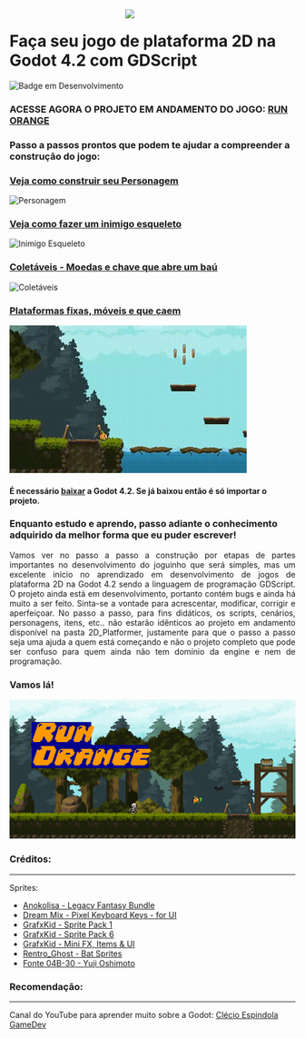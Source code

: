  <img src="/../main/images/mascote.png" align="right" width="300">
 
# Faça seu jogo de plataforma 2D na Godot 4.2 com GDScript
![Badge em Desenvolvimento](http://img.shields.io/static/v1?label=STATUS&message=EM%20DESENVOLVIMENTO&color=GREEN&style=for-the-badge)

### ACESSE AGORA O PROJETO EM ANDAMENTO DO JOGO: [RUN ORANGE](https://github.com/luanabuscariolo/2D_Platform_Game_Godot_4.2.1/tree/main/2D_Platformer)

### Passo a passos prontos que podem te ajudar a compreender a construção do jogo:
### [Veja como construir seu Personagem](https://github.com/luanabuscariolo/your-first-2D-Platform-Game-with-Godot-4.2/tree/main/Step_by_Step/Player)  
![Personagem](/../main/images/player.gif)

### [Veja como fazer um inimigo esqueleto](https://github.com/luanabuscariolo/2D_Platform_Game_Godot_4.2.1/tree/main/Step_by_Step/Enemy_Skeleton)  
![Inimigo Esqueleto](/../main/images/esqueleto.gif)

### [Coletáveis - Moedas e chave que abre um baú](https://github.com/luanabuscariolo/your-first-2D-Platform-Game-with-Godot-4.2/tree/main/Step_by_Step/Collectible_items)
![Coletáveis](/../main/images/collectables.gif)

### [Plataformas fixas, móveis e que caem](https://github.com/luanabuscariolo/your-first-2D-Platform-Game-with-Godot-4.2/tree/main/Step_by_Step/Platforms)
![Exemplo de player passando pelos tipos de plataforma](Step_by_Step/Platforms/images/platforms.gif)

#### É necessário [baixar](https://godotengine.org/download/windows/) a Godot 4.2. Se já baixou então é só importar o projeto.

### Enquanto estudo e aprendo, passo adiante o conhecimento adquirido da melhor forma que eu puder escrever!

<p align="justify"> Vamos ver no passo a passo a construção por etapas de partes importantes no desenvolvimento do joguinho que será simples, mas um excelente início no aprendizado em desenvolvimento de jogos de plataforma 2D na Godot 4.2 sendo a linguagem de programação GDScript.
O projeto ainda está em desenvolvimento, portanto contém bugs e ainda há muito a ser feito. Sinta-se a vontade para acrescentar, modificar, corrigir e aperfeiçoar. No passo a passo, para fins didáticos, os scripts, cenários, personagens, itens, etc.. não estarão idênticos ao projeto em andamento disponível na pasta 2D_Platformer, justamente para que o passo a passo seja uma ajuda a quem está começando e não o projeto completo que pode ser confuso para quem ainda não tem domínio da engine e nem de programação.</p>  

### Vamos lá!

![Capa do jogo](https://raw.githubusercontent.com/luanabuscariolo/2D_Platform_Game_Godot_4.2.1/main/images/capa.png)

### Créditos:
---
Sprites: 
 - [Anokolisa - Legacy Fantasy Bundle](https://anokolisa.itch.io/sidescroller-pixelart-sprites-asset-pack-forest-16x16)  
 - [Dream Mix - Pixel Keyboard Keys - for UI](https://dreammix.itch.io/keyboard-keys-for-ui)
 - [GrafxKid - Sprite Pack 1](https://grafxkid.itch.io/sprite-pack-1) 
 - [GrafxKid - Sprite Pack 6](https://grafxkid.itch.io/sprite-pack-6)
 - [GrafxKid - Mini FX, Items & UI](https://grafxkid.itch.io/mini-fx-items-ui)  
 - [Rentro_Ghost - Bat Sprites](https://rentro-ghost.itch.io/bat-sprites)
 - [Fonte 04B-30 - Yuji Oshimoto](http://www.04.jp.org/)

### Recomendação:
---
Canal do YouTube para aprender muito sobre a Godot: [Clécio Espindola GameDev](https://www.youtube.com/@clecioespindolagamedev) 

